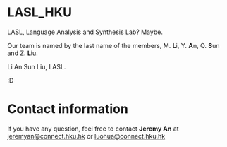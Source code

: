 # LASL_HKU
LASL, Language Analysis and Synthesis Lab? Maybe.

Our team is named by the last name of the members, M. **L**i, Y. **A**n, Q. **S**un and Z. **L**iu. 

Li An Sun Liu, LASL. 

:D



# Contact information

If you have any question, feel free to contact **Jeremy An** at <jeremyan@connect.hku.hk> or <luohua@connect.hku.hk>

